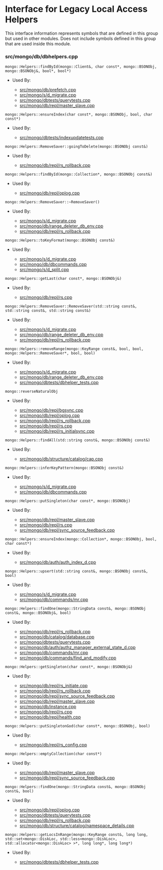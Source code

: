
# Interface for Legacy Local Access Helpers
This interface information represents symbols that are defined in this group but used in other modules.  Does not include symbols defined in this group that are used inside this module.

### src/mongo/db/dbhelpers.cpp

<div></div>

    mongo::Helpers::findById(mongo::Client&, char const*, mongo::BSONObj, mongo::BSONObj&, bool*, bool*)

- Used By:

    - [src/mongo/db/prefetch.cpp](../../../../storage/page\_fault\_utilities)
    - [src/mongo/s/d\_migrate.cpp](../../../../sharding/chunk\_management)
    - [src/mongo/dbtests/querytests.cpp](../../../../tests/unit\_tests)
    - [src/mongo/db/repl/master\_slave.cpp](../../../../replication/master\_slave)

<div></div>

    mongo::Helpers::ensureIndex(char const*, mongo::BSONObj, bool, char const*)

- Used By:

    - [src/mongo/dbtests/indexupdatetests.cpp](../../../../tests/unit\_tests)

<div></div>

    mongo::Helpers::RemoveSaver::goingToDelete(mongo::BSONObj const&)

- Used By:

    - [src/mongo/db/repl/rs\_rollback.cpp](../../../../replication/data\_sync)

<div></div>

    mongo::Helpers::findById(mongo::Collection*, mongo::BSONObj const&)

- Used By:

    - [src/mongo/db/repl/oplog.cpp](../../../../replication/data\_sync)

<div></div>

    mongo::Helpers::RemoveSaver::~RemoveSaver()

- Used By:

    - [src/mongo/s/d\_migrate.cpp](../../../../sharding/chunk\_management)
    - [src/mongo/db/range\_deleter\_db\_env.cpp](../../../../sharding/chunk\_management)
    - [src/mongo/db/repl/rs\_rollback.cpp](../../../../replication/data\_sync)

<div></div>

    mongo::Helpers::toKeyFormat(mongo::BSONObj const&)

- Used By:

    - [src/mongo/s/d\_migrate.cpp](../../../../sharding/chunk\_management)
    - [src/mongo/db/dbcommands.cpp](../../../../query\_and\_operation\_handling/database\_commands)
    - [src/mongo/s/d\_split.cpp](../../../../sharding/chunk\_management)

<div></div>

    mongo::Helpers::getLast(char const*, mongo::BSONObj&)

- Used By:

    - [src/mongo/db/repl/rs.cpp](../../../../replication/replica\_set\_state)

<div></div>

    mongo::Helpers::RemoveSaver::RemoveSaver(std::string const&, std::string const&, std::string const&)

- Used By:

    - [src/mongo/s/d\_migrate.cpp](../../../../sharding/chunk\_management)
    - [src/mongo/db/range\_deleter\_db\_env.cpp](../../../../sharding/chunk\_management)
    - [src/mongo/db/repl/rs\_rollback.cpp](../../../../replication/data\_sync)

<div></div>

    mongo::Helpers::removeRange(mongo::KeyRange const&, bool, bool, mongo::Helpers::RemoveSaver*, bool, bool)

- Used By:

    - [src/mongo/s/d\_migrate.cpp](../../../../sharding/chunk\_management)
    - [src/mongo/db/range\_deleter\_db\_env.cpp](../../../../sharding/chunk\_management)
    - [src/mongo/dbtests/dbhelper\_tests.cpp](../../../../tests/unit\_tests)

<div></div>

    mongo::reverseNaturalObj

- Used By:

    - [src/mongo/db/repl/bgsync.cpp](../../../../replication/data\_sync)
    - [src/mongo/db/repl/oplog.cpp](../../../../replication/data\_sync)
    - [src/mongo/db/repl/rs\_rollback.cpp](../../../../replication/data\_sync)
    - [src/mongo/db/repl/rs.cpp](../../../../replication/replica\_set\_state)
    - [src/mongo/db/repl/rs\_initialsync.cpp](../../../../replication/data\_sync)

<div></div>

    mongo::Helpers::findAll(std::string const&, mongo::BSONObj const&)

- Used By:

    - [src/mongo/db/structure/catalog/cap.cpp](../../../../storage/storage\_layer\_structure)

<div></div>

    mongo::Helpers::inferKeyPattern(mongo::BSONObj const&)

- Used By:

    - [src/mongo/s/d\_migrate.cpp](../../../../sharding/chunk\_management)
    - [src/mongo/db/dbcommands.cpp](../../../../query\_and\_operation\_handling/database\_commands)

<div></div>

    mongo::Helpers::putSingleton(char const*, mongo::BSONObj)

- Used By:

    - [src/mongo/db/repl/master\_slave.cpp](../../../../replication/master\_slave)
    - [src/mongo/db/repl/rs.cpp](../../../../replication/replica\_set\_state)
    - [src/mongo/db/repl/sync\_source\_feedback.cpp](../../../../replication/data\_sync)

<div></div>

    mongo::Helpers::ensureIndex(mongo::Collection*, mongo::BSONObj, bool, char const*)

- Used By:

    - [src/mongo/db/auth/auth\_index\_d.cpp](../../../../security/authorization)

<div></div>

    mongo::Helpers::upsert(std::string const&, mongo::BSONObj const&, bool)

- Used By:

    - [src/mongo/s/d\_migrate.cpp](../../../../sharding/chunk\_management)
    - [src/mongo/db/commands/mr.cpp](../../../../query\_and\_operation\_handling/database\_commands)

<div></div>

    mongo::Helpers::findOne(mongo::StringData const&, mongo::BSONObj const&, mongo::BSONObj&, bool)

- Used By:

    - [src/mongo/db/repl/rs\_rollback.cpp](../../../../replication/data\_sync)
    - [src/mongo/db/catalog/database.cpp](../../../../storage/storage\_layer\_structure)
    - [src/mongo/dbtests/querytests.cpp](../../../../tests/unit\_tests)
    - [src/mongo/db/auth/authz\_manager\_external\_state\_d.cpp](../../../../security/authorization)
    - [src/mongo/db/commands/mr.cpp](../../../../query\_and\_operation\_handling/database\_commands)
    - [src/mongo/db/commands/find\_and\_modify.cpp](../../../../query\_and\_operation\_handling/database\_commands)

<div></div>

    mongo::Helpers::getSingleton(char const*, mongo::BSONObj&)

- Used By:

    - [src/mongo/db/repl/rs\_initiate.cpp](../../../../replication/replica\_set\_configuration)
    - [src/mongo/db/repl/rs\_rollback.cpp](../../../../replication/data\_sync)
    - [src/mongo/db/repl/sync\_source\_feedback.cpp](../../../../replication/data\_sync)
    - [src/mongo/db/repl/master\_slave.cpp](../../../../replication/master\_slave)
    - [src/mongo/db/instance.cpp](../../../../storage/storage\_layer\_structure)
    - [src/mongo/db/repl/rs.cpp](../../../../replication/replica\_set\_state)
    - [src/mongo/db/repl/health.cpp](../../../../replication/replica\_set\_state)

<div></div>

    mongo::Helpers::putSingletonGod(char const*, mongo::BSONObj, bool)

- Used By:

    - [src/mongo/db/repl/rs\_config.cpp](../../../../replication/replica\_set\_configuration)

<div></div>

    mongo::Helpers::emptyCollection(char const*)

- Used By:

    - [src/mongo/db/repl/master\_slave.cpp](../../../../replication/master\_slave)
    - [src/mongo/db/repl/sync\_source\_feedback.cpp](../../../../replication/data\_sync)

<div></div>

    mongo::Helpers::findOne(mongo::StringData const&, mongo::BSONObj const&, bool)

- Used By:

    - [src/mongo/db/repl/oplog.cpp](../../../../replication/data\_sync)
    - [src/mongo/dbtests/querytests.cpp](../../../../tests/unit\_tests)
    - [src/mongo/db/repl/rs\_rollback.cpp](../../../../replication/data\_sync)
    - [src/mongo/db/structure/catalog/namespace\_details.cpp](../../../../storage/storage\_layer\_structure)

<div></div>

    mongo::Helpers::getLocsInRange(mongo::KeyRange const&, long long, std::set<mongo::DiskLoc, std::less<mongo::DiskLoc>, std::allocator<mongo::DiskLoc> >*, long long*, long long*)

- Used By:

    - [src/mongo/dbtests/dbhelper\_tests.cpp](../../../../tests/unit\_tests)
